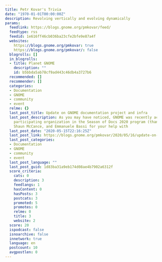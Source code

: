 ```yaml
---
title: Petr Kovar's Trivia
date: "1970-01-01T00:00:00Z"
description: Revolving vertically and evolving dynamically
params:
  feedlink: https://blogs.gnome.org/pmkovar/feed/
  feedtype: rss
  feedid: 1e616ff46cb036ba23cfe2bfe9e87a4f
  websites:
    https://blogs.gnome.org/pmkovar: true
    https://blogs.gnome.org/pmkovar/: false
  blogrolls: []
  in_blogrolls:
  - title: Planet GNOME
    description: ""
    id: b5bbda5ab78cf9ad443c46db4a3727b6
  recommended: []
  recommender: []
  categories:
  - Documentation
  - GNOME
  - community
  - event
  relme: {}
  last_post_title: Update on GNOME documentation project and infra
  last_post_description: As you may have noticed, GNOME was recently accepted as a
    participating organization in the Season of Docs 2020 program (thanks Kristi Progri,
    Shaun McCance, and Emmanuele Bassi for your help with
  last_post_date: "2020-05-15T22:16:25Z"
  last_post_link: https://blogs.gnome.org/pmkovar/2020/05/16/update-on-gnome-documentation-project-and-infra/
  last_post_categories:
  - Documentation
  - GNOME
  - community
  - event
  last_post_language: ""
  last_post_guid: 1d83ba31a9eb174d08ae4b7902a6312f
  score_criteria:
    cats: 0
    description: 3
    feedlangs: 1
    hasContent: 0
    hasPosts: 3
    postcats: 3
    promoted: 5
    promotes: 0
    relme: 0
    title: 3
    website: 2
  score: 20
  ispodcast: false
  isnoarchive: false
  innetwork: true
  language: en
  postcount: 10
  avgpostlen: 0
---
```

